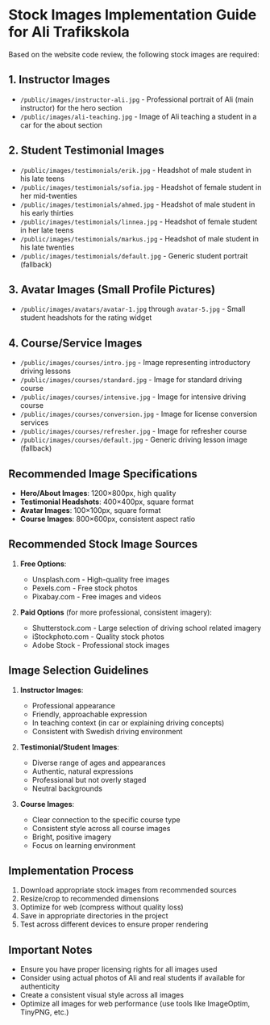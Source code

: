 # Stock Images Implementation Guide for Ali Trafikskola

Based on the website code review, the following stock images are required:

## 1. Instructor Images
- `/public/images/instructor-ali.jpg` - Professional portrait of Ali (main instructor) for the hero section
- `/public/images/ali-teaching.jpg` - Image of Ali teaching a student in a car for the about section

## 2. Student Testimonial Images
- `/public/images/testimonials/erik.jpg` - Headshot of male student in his late teens
- `/public/images/testimonials/sofia.jpg` - Headshot of female student in her mid-twenties
- `/public/images/testimonials/ahmed.jpg` - Headshot of male student in his early thirties
- `/public/images/testimonials/linnea.jpg` - Headshot of female student in her late teens
- `/public/images/testimonials/markus.jpg` - Headshot of male student in his late twenties
- `/public/images/testimonials/default.jpg` - Generic student portrait (fallback)

## 3. Avatar Images (Small Profile Pictures)
- `/public/images/avatars/avatar-1.jpg` through `avatar-5.jpg` - Small student headshots for the rating widget

## 4. Course/Service Images
- `/public/images/courses/intro.jpg` - Image representing introductory driving lessons
- `/public/images/courses/standard.jpg` - Image for standard driving course
- `/public/images/courses/intensive.jpg` - Image for intensive driving course
- `/public/images/courses/conversion.jpg` - Image for license conversion services
- `/public/images/courses/refresher.jpg` - Image for refresher course
- `/public/images/courses/default.jpg` - Generic driving lesson image (fallback)

## Recommended Image Specifications

- **Hero/About Images**: 1200×800px, high quality
- **Testimonial Headshots**: 400×400px, square format
- **Avatar Images**: 100×100px, square format
- **Course Images**: 800×600px, consistent aspect ratio

## Recommended Stock Image Sources

1. **Free Options**:
   - Unsplash.com - High-quality free images
   - Pexels.com - Free stock photos
   - Pixabay.com - Free images and videos

2. **Paid Options** (for more professional, consistent imagery):
   - Shutterstock.com - Large selection of driving school related imagery
   - iStockphoto.com - Quality stock photos
   - Adobe Stock - Professional stock images

## Image Selection Guidelines

1. **Instructor Images**: 
   - Professional appearance
   - Friendly, approachable expression
   - In teaching context (in car or explaining driving concepts)
   - Consistent with Swedish driving environment

2. **Testimonial/Student Images**:
   - Diverse range of ages and appearances
   - Authentic, natural expressions
   - Professional but not overly staged
   - Neutral backgrounds

3. **Course Images**:
   - Clear connection to the specific course type
   - Consistent style across all course images
   - Bright, positive imagery
   - Focus on learning environment

## Implementation Process

1. Download appropriate stock images from recommended sources
2. Resize/crop to recommended dimensions
3. Optimize for web (compress without quality loss)
4. Save in appropriate directories in the project
5. Test across different devices to ensure proper rendering

## Important Notes

- Ensure you have proper licensing rights for all images used
- Consider using actual photos of Ali and real students if available for authenticity
- Create a consistent visual style across all images
- Optimize all images for web performance (use tools like ImageOptim, TinyPNG, etc.)
